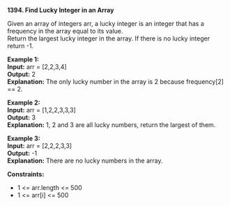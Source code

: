 **1394. Find Lucky Integer in an Array**  

Given an array of integers arr, a lucky integer is an integer that has a frequency in the array equal to its value.  
Return the largest lucky integer in the array. If there is no lucky integer return -1.  

**Example 1:**  
**Input:** arr = [2,2,3,4]  
**Output:** 2  
**Explanation:** The only lucky number in the array is 2 because frequency[2] == 2.  

**Example 2:**  
**Input:** arr = [1,2,2,3,3,3]  
**Output:** 3  
**Explanation:** 1, 2 and 3 are all lucky numbers, return the largest of them.  

**Example 3:**  
**Input:** arr = [2,2,2,3,3]  
**Output:** -1  
**Explanation:** There are no lucky numbers in the array.  

**Constraints:**
- 1 <= arr.length <= 500
- 1 <= arr[i] <= 500